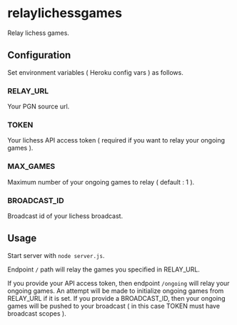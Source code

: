 # relaylichessgames
Relay lichess games.

## Configuration

Set environment variables ( Heroku config vars ) as follows.

### RELAY_URL

Your PGN source url.

### TOKEN

Your lichess API access token ( required if you want to relay your ongoing games ).

### MAX_GAMES

Maximum number of your ongoing games to relay ( default : 1 ).

### BROADCAST_ID

Broadcast id of your lichess broadcast.

## Usage

Start server with `node server.js`.

Endpoint `/` path will relay the games you specified in RELAY_URL.

If you provide your API access token, then endpoint `/ongoing` will relay your ongoing games. An attempt will be made to initialize ongoing games from RELAY_URL if it is set. If you provide a BROADCAST_ID, then your ongoing games will be pushed to your broadcast ( in this case TOKEN must have broadcast scopes ).